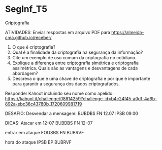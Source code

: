 # SegInf_T5
Criptografia

ATIVIDADES: Enviar respostas em arquivo PDF para https://almeida-cma.github.io/receber/
1. O que é criptografia?
2. Qual é a finalidade da criptografia na segurança da informação?
3. Cite um exemplo de uso comum da criptografia no cotidiano.
4. Explique a diferença entre criptografia simétrica e criptografia assimétrica. Quais são as vantagens e desvantagens de cada abordagem?
5. Descreva o que é uma chave de criptografia e por que é importante para garantir a segurança dos dados criptografados.

Responder Kahoot incluindo seu nome como apelido:
https://kahoot.it/challenge/08814259?challenge-id=b4c24f45-a0df-4a6b-892a-ebc36c43780b_1720609981719

DESAFIO:
Desvendar a mensagem:
BUBDBS FN 12.07 IPSB 09:00

DICAS:
Atacar em 12-07
BUBDBS FN 12-07

entrar em ataque
FOUSBS FN BUBRVF

hora do ataque
IPSB EP BUBRVF
